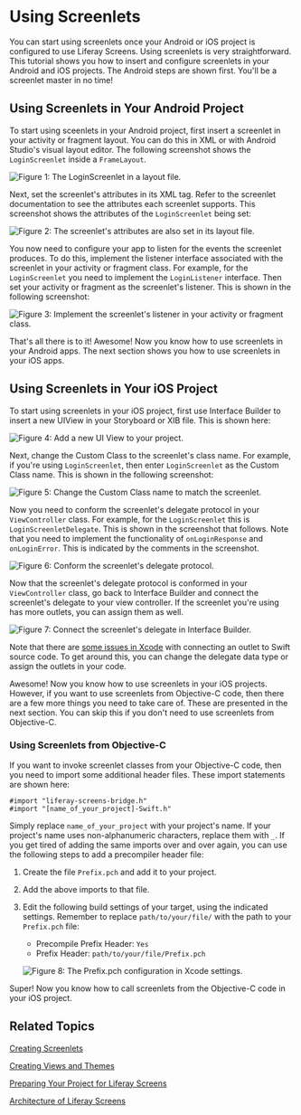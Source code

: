 # Using Screenlets [](id=using-screenlets)

You can start using screenlets once your Android or iOS project is configured to 
use Liferay Screens. Using screenlets is very straightforward. This tutorial 
shows you how to insert and configure screenlets in your Android and iOS 
projects. The Android steps are shown first. You'll be a screenlet master in no 
time! 

## Using Screenlets in Your Android Project [](id=using-screenlets-in-your-android-project)

To start using sceenlets in your Android project, first insert a screenlet in 
your activity or fragment layout. You can do this in XML or with Android 
Studio's visual layout editor. The following screenshot shows the 
`LoginScreenlet` inside a `FrameLayout`.

![Figure 1: The `LoginScreenlet` in a layout file.](../../images/screens-android-insert-screenlet.png)

Next, set the screenlet's attributes in its XML tag. Refer to the screenlet 
documentation to see the attributes each screenlet supports. This screenshot 
shows the attributes of the `LoginScreenlet` being set:

![Figure 2: The screenlet's attributes are also set in its layout file.](../../images/screens-android-screenlet-attributes.png)

You now need to configure your app to listen for the events the screenlet 
produces. To do this, implement the listener interface associated with the 
screenlet in your activity or fragment class. For example, for the 
`LoginScreenlet` you need to implement the `LoginListener` interface. Then set 
your activity or fragment as the screenlet's listener. This is shown in the 
following screenshot:

![Figure 3: Implement the screenlet's listener in your activity or fragment class.](../../images/screens-android-screenlet-listener.png)

That's all there is to it! Awesome! Now you know how to use screenlets in your 
Android apps. The next section shows you how to use screenlets in your iOS apps. 

## Using Screenlets in Your iOS Project [](id=using-screenlets-in-your-ios-project)

To start using screenlets in your iOS project, first use Interface Builder to 
insert a new UIView in your Storyboard or XIB file. This is shown here: 

![Figure 4: Add a new UI View to your project.](../../images/screens-ios-add-uiwindow.png)

Next, change the Custom Class to the screenlet's class name. For example, if 
you're using `LoginScreenlet`, then enter `LoginScreenlet` as the Custom Class 
name. This is shown in the following screenshot:

![Figure 5: Change the Custom Class name to match the screenlet.](../../images/screens-ios-custom-class.png)

Now you need to conform the screenlet's delegate protocol in your 
`ViewController` class. For example, for the `LoginScreenlet` this is 
`LoginScreenletDelegate`. This is shown in the screenshot that follows. Note 
that you need to implement the functionality of `onLoginResponse` and 
`onLoginError`. This is indicated by the comments in the screenshot. 

![Figure 6: Conform the screenlet's delegate protocol.](../../images/screens-ios-conform-delegate.png)

Now that the screenlet's delegate protocol is conformed in your `ViewController` 
class, go back to Interface Builder and connect the screenlet's delegate to your 
view controller. If the screenlet you're using has more outlets, you can assign 
them as well. 

![Figure 7: Connect the screenlet's delegate in Interface Builder.](../../images/screens-ios-xcode-delegate.png)

Note that there are [some issues in Xcode](http://stackoverflow.com/questions/26180268/interface-builder-iboutlet-and-protocols-for-delegate-and-datasource-in-swift/26180481#26180481) 
with connecting an outlet to Swift source code. To get around this, you can 
change the delegate data type or assign the outlets in your code.

Awesome! Now you know how to use screenlets in your iOS projects. However, if 
you want to use screenlets from Objective-C code, then there are a few more 
things you need to take care of. These are presented in the next section. You 
can skip this if you don't need to use screenlets from Objective-C. 

### Using Screenlets from Objective-C [](id=using-screenlets-from-objective-c)

If you want to invoke screenlet classes from your Objective-C code, then you 
need to import some additional header files. These import statements are shown 
here: 

    #import "liferay-screens-bridge.h"
    #import "[name_of_your_project]-Swift.h"

Simply replace `name_of_your_project` with your project's name. If your 
project's name uses non-alphanumeric characters, replace them with `_`. If you 
get tired of adding the same imports over and over again, you can use the 
following steps to add a precompiler header file:

1. Create the file `Prefix.pch` and add it to your project.

2. Add the above imports to that file.

3. Edit the following build settings of your target, using the indicated 
   settings. Remember to replace `path/to/your/file/` with the path to your 
   `Prefix.pch` file:

    - Precompile Prefix Header: `Yes`
    - Prefix Header: `path/to/your/file/Prefix.pch`

    ![Figure 8: The `Prefix.pch` configuration in Xcode settings.](../../images/screens-ios-xcode-prefix.png)

Super! Now you know how to call screenlets from the Objective-C code in your iOS 
project. 

## Related Topics [](id=related-topics)

[Creating Screenlets](/tutorials/-/knowledge_base/6-2/creating-screenlets)

[Creating Views and Themes](/tutorials/-/knowledge_base/6-2/creating-views-and-themes)

[Preparing Your Project for Liferay Screens](/tutorials/-/knowledge_base/6-2/preparing-your-project-for-liferay-screens)

[Architecture of Liferay Screens](/tutorials/-/knowledge_base/6-2/architecture-of-liferay-screens)
